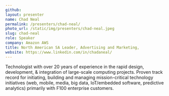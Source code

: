 ```yaml
---
github:
layout: presenter
name: Chad Neal
permalink: /presenters/chad-neal/
photo_url: /static/img/presenters/chad-neal.jpeg
slug: chad-neal
role: Speaker
company: Amazon AWS
title: North American SA Leader, Advertising and Marketing,
website: https://www.linkedin.com/in/chadaneal/
---
```


Technologist with over 20 years of experience in the rapid design, development, & integration of large-scale computing projects. Proven track record for initiating, building and managing mission-critical technology initiatives (web, mobile, media, big data, IoT/embedded software, predictive analytics) primarily with F100 enterprise customers.
